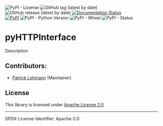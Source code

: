 ![PyPI - License](https://img.shields.io/pypi/l/pyHTTPInterface)
![GitHub tag (latest by date)](https://img.shields.io/github/v/tag/Paebbels/pyHTTPInterface) 
![GitHub release (latest by date)](https://img.shields.io/github/v/release/Paebbels/pyHTTPInterface)
[![Documentation Status](https://readthedocs.org/projects/pyhttpinterface/badge/?version=latest)](https://pyhttpinterface.readthedocs.io/en/latest/?badge=latest)      
[![PyPI](https://img.shields.io/pypi/v/pyHTTPInterface)](https://pypi.org/project/pyHTTPInterface/)
![PyPI - Python Version](https://img.shields.io/pypi/pyversions/pyHTTPInterface)
![PyPI - Wheel](https://img.shields.io/pypi/wheel/pyHTTPInterface)
![PyPI - Status](https://img.shields.io/pypi/status/pyHTTPInterface)

# pyHTTPInterface

Description


## Contributors:

* [Patrick Lehmann](https://github.com/Paebbels) (Maintainer)


## License

This library is licensed under [Apache License 2.0](LICENSE.md)

-------------------------

SPDX-License-Identifier: Apache-2.0
